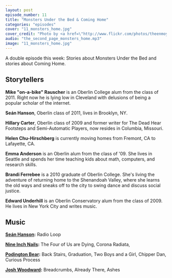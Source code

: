 ```yaml
---
layout: post
episode_number: 11
title: "Monsters Under the Bed & Coming Home"
categories: "episodes"
cover: "11_monsters_home.jpg"
cover_credit: "Photo by <a href=\"http://www.flickr.com/photos/theenmoy/8292301067/\">Theen Moy</a>"
audio: "the_second_page_monsters_home.mp3"
image: "11_monsters_home.jpg"
---
```


A double episode this week: Stories about Monsters Under the Bed and stories about Coming Home.

## Storytellers

**Mike "on-a-bike" Rauscher** is an Oberlin College alum from the class of 2011. Right now he is lying low in Cleveland with delusions of being a popular scholar of the internet.

**Seán Hanson**, Oberlin class of 2011, lives in Brooklyn, NY.

**Hillary Carter**, Oberlin class of 2009 and former writer for The Dead Hear Footsteps and Semi-Automatic Players, now resides in Columbia, Missouri.

**Helen Chu-Hirschberg** is currently moving homes from Fremont, CA to Lafayette, CA.

**Emma Anderson** is an Oberlin alum from the class of '09. She lives in Seattle and spends her time teaching kids about math, computers, and research skills.

**Brandi Ferrebee** is a 2010 graduate of Oberlin College. She's living the adventure of returning home to the Shenandoah Valley, where she learns the old ways and sneaks off to the city to swing dance and discuss social justice.

**Edward Underhill** is an Oberlin Conservatory alum from the class of 2009. He lives in New York City and writes music.

## Music

**[Seán Hanson][sean]:** Radio Loop

**[Nine Inch Nails][nin]:** The Four of Us are Dying, Corona Radiata, 

**[Podington Bear][podington]:** Back Stairs, Graduation, Two Boys and a Girl, Chipper Dan, Curious Process

**[Josh Woodward][woodward]:** Breadcrumbs, Already There, Ashes


[podington]: http://soundofpicture.com/
[woodward]: http://www.joshwoodward.com/
[sean]: http://seanmhanson.com/
[nin]: http://www.nin.com/